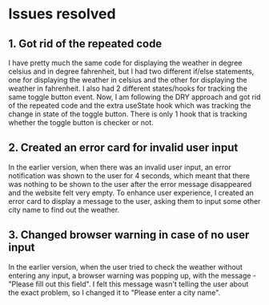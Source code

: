 # Issues resolved

## 1. Got rid of the repeated code 

I have pretty much the same code for displaying the weather in degree celsius and in degree fahrenheit, but I had two different if/else statements, one for displaying the weather in celsius and the other for displaying the weather in fahrenheit. I also had 2 different states/hooks for tracking the same toggle button event. Now, I am following the DRY approach and got rid of the repeated code and the extra useState hook which was tracking the change in state of the toggle button. There is only 1 hook that is tracking whether the toggle button is checker or not. 

## 2. Created an error card for invalid user input 

In the earlier version, when there was an invalid user input, an error notification was shown to the user for 4 seconds, which meant that there was nothing to be shown to the user after the error message disappeared and the website felt very empty. To enhance user experience, I created an error card to display a message to the user, asking them to input some other city name to find out the weather. 

## 3. Changed browser warning in case of no user input

In the earlier version, when the user tried to check the weather without entering any input, a browser warning was popping up, with the message - "Please fill out this field". I felt this message wasn't telling the user about the exact problem, so I changed it to "Please enter a city name". 
